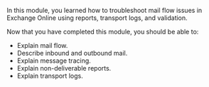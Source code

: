 In this module, you learned how to troubleshoot mail flow issues in Exchange Online using reports, transport logs, and validation.

Now that you have completed this module, you should be able to:

- Explain mail flow.
- Describe inbound and outbound mail.
- Explain message tracing.
- Explain non-deliverable reports.
- Explain transport logs.
